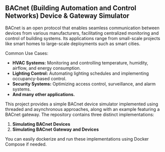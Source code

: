 ## BACnet (Building Automation and Control Networks) Device & Gateway Simulator

BACnet is an open protocol that enables seamless communication between devices from various manufacturers, facilitating centralized monitoring and control of building systems. Its applications range from small-scale projects like smart homes to large-scale deployments such as smart cities.

Common Use Cases:

*   **HVAC Systems:** Monitoring and controlling temperature, humidity, airflow, and energy consumption.
*   **Lighting Control:** Automating lighting schedules and implementing occupancy-based control.
*   **Security Systems:** Optimizing access control, surveillance, and alarm systems.
*   **And many other applications.**

This project provides a simple BACnet device simulator implemented using threaded and asynchronous approaches, along with an example featuring a BACnet gateway. The repository contains three distinct implementations:

1.  **Simulating BACnet Devices**
3.  **Simulating BACnet Gateway and Devices**

You can easily dockerize and run these implementations using Docker Compose if needed.